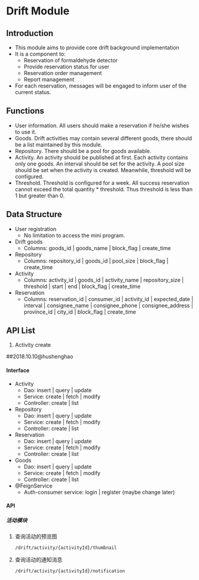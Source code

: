 # Drift Module

## Introduction
* This module aims to provide core drift background implementation
* It is a component to:
    * Reservation of formaldehyde detector
    * Provide reservation status for user
    * Reservation order management
    * Report management
* For each reservation, messages will be engaged to inform user of the current status.

## Functions
* User information. All users should make a reservation if he/she wishes to use it.
* Goods. Drift activities may contain several different goods, there should be a list maintained by this module.
* Repository. There should be a pool for goods available.
* Activity. An activity should be published at first. Each activity contains only one goods. An interval should be set for the activity. A pool size should be set when the activity is created. Meanwhile, threshold will be configured.
* Threshold. Threshold is configured for a week. All success reservation cannot exceed the total quantity * threshold. Thus threshold is less than 1 but greater than 0.

## Data Structure
* User registration
    * No limitation to access the mini program.
* Drift goods
    * Columns: goods_id | goods_name | block_flag | create_time
* Repository
    * Columns: repository_id | goods_id | pool_size | block_flag | create_time
* Activity
    * Columns: activity_id | goods_id | activity_name | repository_size | threshold | start | end | block_flag | create_time
* Reservation
    * Columns: reservation_id | consumer_id | activity_id | expected_date | interval | consignee_name | consignee_phone | consignee_address | province_id | city_id | block_flag | create_time

## API List
1. Activity create

##2018.10.10@hushenghao
#### Interface
* Activity
    * Dao: insert | query | update
    * Service: create | fetch | modify
    * Controller: create | list
* Repository
    * Dao: insert | query | update
    * Service: create | fetch | modify
    * Controller: create | list
* Reservation
    * Dao: insert | query | update
    * Service: create | fetch | modify
    * Controller: create | list
* Goods
    * Dao: insert | query | update
    * Service: create | fetch | modify
    * Controller: create | list
* @FeignService
    * Auth-consumer service: login | register (maybe change later)
    
#### API

##### 活动模块

1. 查询活动的预览图

    `/drift/activity/{activityId}/thumbnail`

2. 查询活动的通知消息
    
    `/drift/activity/{activityId}/notification`